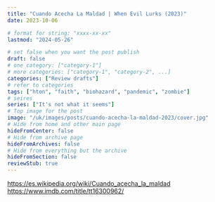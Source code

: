```yaml
---
title: "Cuando Acecha La Maldad | When Evil Lurks (2023)"
date: 2023-10-06

# format for string: "xxxx-xx-xx"
lastmod: "2024-05-26"

# set false when you want the post publish
draft: false
# one category: ["category-1"]
# more categories: ["category-1", "category-2", ...]
categories: ["Review drafts"]
# refer to categories
tags: ["hton", "faith", "biohazard", "pandemic", "zombie"]
# seires
series: ["It's not what it seems"]
# Top image for the post
image: "/uk/images/posts/cuando-acecha-la-maldad-2023/cover.jpg"
# Hide from home and other main page
hideFromCenter: false
# Hide from archive page
hideFromArchives: false
# Hide from everything but the archive
hideFromSection: false
reviewStub: true
---
```

https://es.wikipedia.org/wiki/Cuando_acecha_la_maldad
https://www.imdb.com/title/tt16300962/
<!--more-->